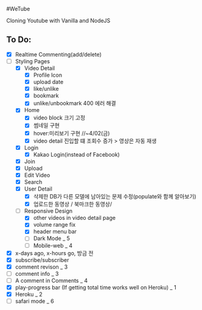 #WeTube

Cloning Youtube with Vanilla and NodeJS

## To Do:

-   [x] Realtime Commenting(add/delete)
-   [ ] Styling Pages
    -   [x] Video Detail
        -   [x] Profile Icon
        -   [x] upload date
        -   [x] like/unlike
        -   [x] bookmark
        -   [x] unlike/unbookmark 400 에러 해결
    -   [x] Home
        -   [x] video block 크기 고정
        -   [x] 썸네일 구현
        -   [x] hover:미리보기 구현 //~4/02(금)
        -   [x] video detail 진입할 떄 조회수 증가 > 영상은 자동 재생
    -   [x] Login
        -   [x] Kakao Login(instead of Facebook)
    -   [x] Join
    -   [x] Upload
    -   [x] Edit Video
    -   [x] Search
    -   [x] User Detail
        -   [x] 삭제한 DB가 다른 모델에 남아있는 문제 수정(populate와 함께 알아보기)
        -   [x] 업로드한 동영상 / 북마크한 동영상/
    -   [ ] Responsive Design
        -   [x] other videos in video detail page
        -   [x] volume range fix
        -   [x] header menu bar
        -   [ ] Dark Mode \_ 5
        -   [ ] Mobile-web \_ 4
-   [x] x-days ago, x-hours go, 방금 전
-   [x] subscribe/subscriber
-   [x] comment revison \_ 3
-   [ ] comment info \_ 3
-   [ ] A comment in Comments \_ 4
-   [x] play-progress bar (If getting total time works well on Heroku) \_ 1
-   [x] Heroku \_ 2
-   [ ] safari mode \_ 6
